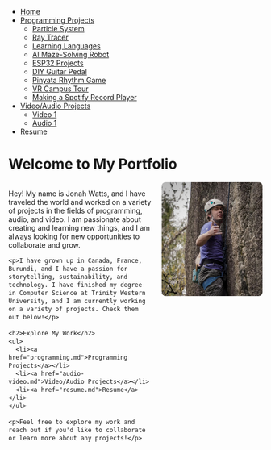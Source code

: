 <link rel="stylesheet" type="text/css" href="assets/styles.css">

<nav>
  <ul>
    <li><a href="index.md">Home</a></li>
    <li>
      <a href="programming.md">Programming Projects</a>
      <ul>
        <li><a href="project1.html">Particle System</a></li>
        <li><a href="project2.html">Ray Tracer</a></li>
        <li><a href="project3.html">Learning Languages</a></li>
        <li><a href="project4.html">AI Maze-Solving Robot</a></li>
        <li><a href="project5.html">ESP32 Projects</a></li>
        <li><a href="project6.html">DIY Guitar Pedal</a></li>
        <li><a href="project7.html">Pinyata Rhythm Game</a></li>
        <li><a href="project8.html">VR Campus Tour</a></li>
        <li><a href="project9.html">Making a Spotify Record Player</a></li>
      </ul>
    </li>
    <li>
      <a href="audio-video.md">Video/Audio Projects</a>
      <ul>
        <li><a href="video1.html">Video 1</a></li>
        <li><a href="audio1.html">Audio 1</a></li>
        <!-- Add more projects as needed -->
      </ul>
    </li>
    <li><a href="resume.md">Resume</a></li>
  </ul>
</nav>

<h1>Welcome to My Portfolio</h1>

<div style="display: flex; align-items: flex-start;">
  <div style="flex: 1;">
    <p>Hey! My name is Jonah Watts, and I have traveled the world and worked on a variety of projects in the fields of programming, audio, and video. I am passionate about creating and learning new things, and I am always looking for new opportunities to collaborate and grow.</p>
    
    <p>I have grown up in Canada, France, Burundi, and I have a passion for storytelling, sustainability, and technology. I have finished my degree in Computer Science at Trinity Western University, and I am currently working on a variety of projects. Check them out below!</p>

    <h2>Explore My Work</h2>
    <ul>
      <li><a href="programming.md">Programming Projects</a></li>
      <li><a href="audio-video.md">Video/Audio Projects</a></li>
      <li><a href="resume.md">Resume</a></li>
    </ul>
    
    <p>Feel free to explore my work and reach out if you'd like to collaborate or learn more about any projects!</p>
  </div>
  
  <div style="flex: 0 0 200px; margin-left: 20px;">
    <img src="assets/Jonah.png" alt="Jonah Watts" style="width: 100%; border-radius: 8px;">
  </div>
</div>
